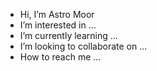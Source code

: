 - Hi, I’m Astro Moor
- I’m interested in ...
- I’m currently learning ...
- I’m looking to collaborate on ...
- How to reach me ...

<!---
astromoor/astromoor is a ✨ special ✨ repository because its `README.md` (this file) appears on your GitHub profile.
You can click the Preview link to take a look at your changes.
--->
